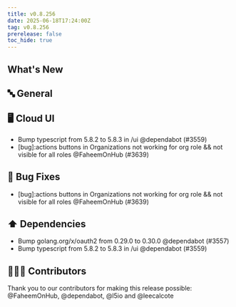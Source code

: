 ```yaml
---
title: v0.8.256
date: 2025-06-18T17:24:00Z
tag: v0.8.256
prerelease: false
toc_hide: true
---
```


## What's New
## 🔤 General
## 🖥 Cloud UI

- Bump typescript from 5.8.2 to 5.8.3 in /ui @dependabot (#3559)
- [bug]:actions buttons in Organizations not working for org role && not visible for all roles  @FaheemOnHub (#3639)

## 🐛 Bug Fixes

- [bug]:actions buttons in Organizations not working for org role && not visible for all roles  @FaheemOnHub (#3639)

## ⬆️ Dependencies

- Bump golang.org/x/oauth2 from 0.29.0 to 0.30.0 @dependabot (#3557)
- Bump typescript from 5.8.2 to 5.8.3 in /ui @dependabot (#3559)

## 👨🏽‍💻 Contributors

Thank you to our contributors for making this release possible:
@FaheemOnHub, @dependabot, @l5io and @leecalcote

